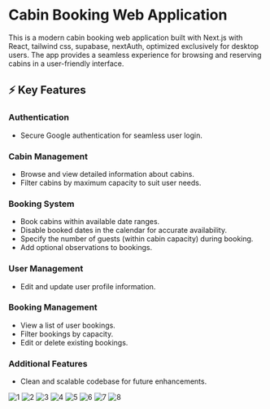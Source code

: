 # Cabin Booking Web Application

This is a modern cabin booking web application built with Next.js with React, tailwind css, supabase, nextAuth, optimized exclusively for desktop users. The app provides a seamless experience for browsing and reserving cabins in a user-friendly interface.

## ⚡ Key Features  

### **Authentication**  
- Secure Google authentication for seamless user login.  

### **Cabin Management**  
- Browse and view detailed information about cabins.  
- Filter cabins by maximum capacity to suit user needs.  

### **Booking System**  
- Book cabins within available date ranges.  
- Disable booked dates in the calendar for accurate availability.  
- Specify the number of guests (within cabin capacity) during booking.  
- Add optional observations to bookings.  

### **User Management**  
- Edit and update user profile information.  

### **Booking Management**  
- View a list of user bookings.  
- Filter bookings by capacity.  
- Edit or delete existing bookings.  

### **Additional Features**    
- Clean and scalable codebase for future enhancements.  

![1](https://github.com/user-attachments/assets/4a44cd02-dcc0-472a-9af1-a6172eee2ed2)
![2](https://github.com/user-attachments/assets/9ea7e4cc-2b9a-4148-a18e-6bfd22f689ee)
![3](https://github.com/user-attachments/assets/eccb7295-bcfe-4a8d-97c4-24c5c9ea08a5)
![4](https://github.com/user-attachments/assets/0b535b9e-538d-4a6c-83c5-864e0aa8ccaf)
![5](https://github.com/user-attachments/assets/478245fc-3136-4091-aa7e-9b532f2e5b7d)
![6](https://github.com/user-attachments/assets/fbe3fab1-946f-400b-94d0-1bda31123d6c)
![7](https://github.com/user-attachments/assets/55037609-637c-48df-87c1-13149963b7e7)
![8](https://github.com/user-attachments/assets/397de419-5fda-4d49-b2fc-f27a430e4a40)
